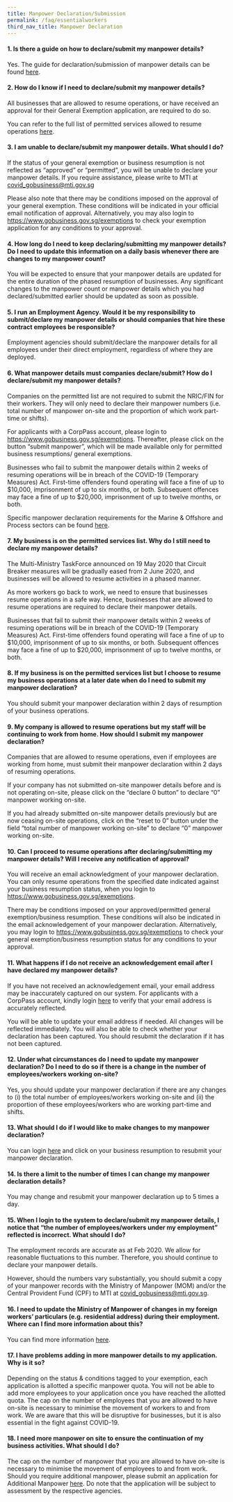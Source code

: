```yaml
---
title: Manpower Declaration/Submission
permalink: /faq/essentialworkers
third_nav_title: Manpower Declaration
---
```


#### **1. Is there a guide on how to declare/submit my manpower details?**
Yes. The guide for declaration/submission of manpower details can be found <a href="https://go.gov.sg/essentialmanpowerguide" target="_blank">here</a>.

#### **2. How do I know if I need to declare/submit my manpower details?**
All businesses that are allowed to resume operations, or have received an approval for their General Exemption application, are required to do so.

You can refer to the full list of permitted services allowed to resume operations <a href="https://go.gov.sg/permittedserviceslist2" target="_blank">here</a>.

#### **3. I am unable to declare/submit my manpower details. What should I do?**
If the status of your general exemption or business resumption is not reflected as “approved” or “permitted”, you will be unable to declare your manpower details. If you require assistance, please write to MTI at <a href = "mailto: covid_gobusiness@mti.gov.sg">covid_gobusiness@mti.gov.sg</a>

Please also note that there may be conditions imposed on the approval of your general exemption. These conditions will be indicated in your official email notification of approval. Alternatively, you may also login to <a href="https://go.gov.sg/exemptionstatus" target="_blank">https://www.gobusiness.gov.sg/exemptions</a> to check your exemption application for any conditions to your approval.

#### **4. How long do I need to keep declaring/submitting my manpower details? Do I need to update this information on a daily basis whenever there are changes to my manpower count?**
You will be expected to  ensure that your manpower details are updated for the entire duration of the phased resumption of businesses.  Any significant changes to the manpower count or manpower details which you had declared/submitted earlier should be updated as soon as possible.

#### **5. I run an Employment Agency. Would it be my responsibility to submit/declare my manpower details or should companies that hire these contract employees be responsible?**
Employment agencies should submit/declare the manpower details for all employees under their direct employment, regardless of where they are deployed.

#### **6. What manpower details must companies declare/submit? How do I declare/submit my manpower details?**
Companies on the permitted list are not required to submit the NRIC/FIN for their workers. They will only need to declare their manpower numbers (i.e. total number of manpower on-site and the proportion of which work part-time or shifts).

For applicants with a CorpPass account, please login to <a href="https://www.gobusiness.gov.sg/exemptions" target="_blank">https://www.gobusiness.gov.sg/exemptions</a>. Thereafter, please click on the button “submit manpower”, which will be made available only for permitted business resumptions/ general exemptions. 

Businesses who fail to submit the manpower details within 2 weeks of resuming operations will be in breach of the COVID-19 (Temporary Measures) Act. First-time offenders found operating will face a fine of up to $10,000, imprisonment of up to six months, or both. Subsequent offences may face a fine of up to $20,000, imprisonment of up to twelve months, or both.

Specific manpower declaration requirements for the Marine & Offshore and Process sectors can be found <a href="/faq/essentialworkers/offshore" target="_blank">here</a>.

#### **7. My business is on the permitted services list. Why do I still need to declare my manpower details?**
The Multi-Ministry TaskForce announced on 19 May 2020 that Circuit Breaker measures will be gradually eased from 2 June 2020, and businesses will be allowed to resume activities in a phased manner.

As more workers go back to work, we need to ensure that businesses resume operations in a safe way. Hence, businesses that are allowed to resume operations are required to declare their manpower details.

Businesses that fail to submit their manpower details within 2 weeks of resuming operations will be in breach of the COVID-19 (Temporary Measures) Act. First-time offenders found operating will face a fine of up to $10,000, imprisonment of up to six months, or both. Subsequent offences may face a fine of up to $20,000, imprisonment of up to twelve months, or both.

#### **8. If my business is on the permitted services list but I choose to resume my business operations at a later date when do I need to submit my manpower declaration?**
You should submit your manpower declaration within 2 days of resumption of your business operations.

#### **9. My company is allowed to resume operations but my staff will be continuing to work from home. How should I submit my manpower declaration?**
Companies that are allowed to resume operations, even if employees are working from home, must submit their manpower declaration within 2 days of resuming operations. 

If your company has not submitted on-site manpower details before and is not operating on-site, please click on the “declare 0 button” to declare “0” manpower working on-site. 

If you had already submitted on-site manpower details previously but are now ceasing on-site operations, click on the “reset to 0” button under the field “total number of manpower working on-site” to declare “0” manpower working on-site. 

#### **10. Can I proceed to resume operations after declaring/submitting my manpower details? Will I receive any notification of approval?**
You will receive an email acknowledgment of your manpower declaration. You can only resume operations from the specified date indicated against your business resumption status, when you login to <a href="https://go.gov.sg/exemptionstatus" target="_blank">https://www.gobusiness.gov.sg/exemptions</a>. 

There may be conditions imposed on your approved/permitted general exemption/business resumption. These conditions will also be indicated in the email acknowledgement of your manpower declaration. Alternatively, you may login to <a href="https://go.gov.sg/exemptionstatus" target="_blank">https://www.gobusiness.gov.sg/exemptions</a> to check your general exemption/business resumption status for any conditions to your approval. 

#### **11. What happens if I do not receive an acknowledgement email after I have declared my manpower details?**
If you have not received an acknowledgement email, your email address may be inaccurately captured on our system. For applicants with a CorpPass account, kindly login <a href="https://go.gov.sg/essentialworkers" target="_blank">here</a> to verify that your email address is accurately reflected.

You will be able to update your email address if needed. All changes will be reflected immediately. You will also be able to check whether your declaration has been captured. You should resubmit the declaration if it has not been captured.

#### **12. Under what circumstances do I need to update my manpower declaration? Do I need to do so if there is a change in the number of employees/workers working on-site?**
Yes, you should update your manpower declaration if there are any changes to (i) the total number of employees/workers working on-site and (ii) the proportion of these employees/workers who are working part-time and shifts.

#### **13. What should I do if I would like to make changes to my manpower declaration?**
You can login <a href="https://go.gov.sg/essentialworkers" target="_blank">here</a> and click on your business resumption to resubmit your manpower declaration. 

#### **14. Is there a limit to the number of times I can change my manpower declaration details?**
You may change and resubmit your manpower declaration up to 5 times a day.

#### **15. When I login to the system to declare/submit my manpower details, I notice that “the number of employees/workers under my employment” reflected is incorrect. What should I do?**
The employment records are accurate as at Feb 2020. We allow for reasonable fluctuations to this number. Therefore, you should continue to declare your manpower details.

However, should the numbers vary substantially, you should submit a copy of your manpower records with the Ministry of Manpower (MOM) and/or  the Central Provident Fund (CPF) to MTI at <a href = "mailto: Covid_GoBusiness@mti.gov.sg">covid_gobusiness@mti.gov.sg</a>.

#### **16. I need to update the Ministry of Manpower of changes in my foreign workers’ particulars (e.g. residential address) during their employment. Where can I find more information about this?**
You can find more information <a href="https://go.gov.sg/momforeignworkerupdate" target="_blank">here</a>. 

#### **17. I have problems adding in more manpower details to my application. Why is it so?**
Depending on the status & conditions tagged to your exemption, each application is allotted a specific manpower quota. You will not be able to add more employees to your application once you have reached the allotted quota.  The cap on the number of employees that you are allowed to have on-site is necessary to minimise the movement of workers to and from work.  We are aware that this will be disruptive for businesses, but it is also essential in the fight against COVID-19.

#### **18. I need more manpower on site to ensure the continuation of my business activities. What should I do?**
The cap on the number of manpower that you are allowed to have on-site is necessary to minimise the movement of employees to and from work.  Should you require additional manpower, please submit an application for Additional Manpower <a href="https://go.gov.sg/additionalmanpower" target="_blank">here</a>. Do note that the application will be subject to assessment by the respective agencies.
